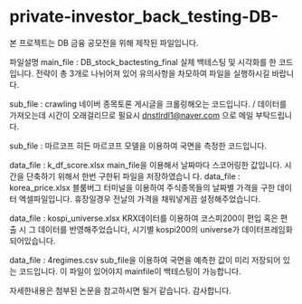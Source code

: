 # private-investor_back_testing-DB-

본 프로젝트는 DB 금융 공모전을 위해 제작된 파일입니다.

파일설명
 main_file : DB_stock_bactesting_final
 실제 백테스팅 및 시각화를 한 코드입니다. 전략이 총 3개로 나뉘어져 있어 유의사항을 차모하여 파일을 실행하시길 바랍니다.
 
 sub_file : crawling
 네이버 종목토론 게시글을 크롤링해오는 코드입니다. / 데이터를 가져오는데 시간이 오래걸리므로 필요시
 dnstlrdl1@naver.com 으로 메일 부탁드립니다.
 
 sub_file : 마르코프
 히든 마르코프 모델을 이용하여 국면을 측정한 코드입니다.
 
 
 data_file : k_df_score.xlsx
 main_file을 이용해서 날짜마다 스코어링한 값입니다. 시간을 단축하기 위해서 한번 구한뒤 파일을 저장하였습니 다.
 data_file : korea_price.xlsx
 블룸버그 터미널을 이용하여 주식종목들의 날짜별 가격을 구한 데이터 엑셀파일입니다. 휴장일경우 전날의 가격을 채워넣게끔 설정해주었습니다.
 
 data_file : kospi_universe.xlsx
 KRX데이터를 이용하여 코스피200이 편입 혹은 편출 시 그 데이터를 반영해주었습니다, 시기별 kospi200의 universe가 데이터프레임화 되어있습니다.
 
 data_file : 4regimes.csv
 sub_file을 이용하여 국면을 예측한 값이 미리 저장되어 있는 코드입니다. 이 파일이 있어야지 mainfile이 백테스팅이 가능합니다. 
 


자세한내용은 첨부된 논문을 참고하시면 될거 같습니다.
감사합니다.

